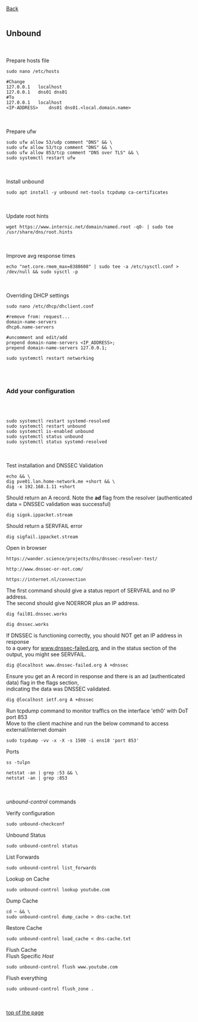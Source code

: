 
<a href="https://github.com/vdarkobar/unbound/tree/main?tab=readme-ov-file#unbound">Back</a>
<br><br>

## Unbound
<br><br>
Prepare hosts file
```
sudo nano /etc/hosts
```
```
#Change
127.0.0.1	localhost
127.0.0.1	dns01 dns01
#To
127.0.0.1	localhost
<IP-ADDRESS>	dns01 dns01.<local.domain.name>
```
<br><br>
Prepare ufw
```
sudo ufw allow 53/udp comment "DNS" && \
sudo ufw allow 53/tcp comment "DNS" && \
sudo ufw allow 853/tcp comment "DNS over TLS" && \
sudo systemctl restart ufw
```
<br><br>
Install unbound
```
sudo apt install -y unbound net-tools tcpdump ca-certificates
```
<br><br>
Update root hints
```
wget https://www.internic.net/domain/named.root -qO- | sudo tee /usr/share/dns/root.hints
```
<br><br>
Improve avg response times
```
echo "net.core.rmem_max=8388608" | sudo tee -a /etc/sysctl.conf > /dev/null && sudo sysctl -p
```
<br><br>
Overriding DHCP settings
```
sudo nano /etc/dhcp/dhclient.conf
```
```
#remove from: request...
domain-name-servers
dhcp6.name-servers

#uncomment and edit/add
prepend domain-name-servers <IP_ADDRESS>;
prepend domain-name-servers 127.0.0.1;
```
```
sudo systemctl restart networking
```
<br><br>
### Add your configuration
<br><br>
```
sudo systemctl restart systemd-resolved
sudo systemctl restart unbound
sudo systemctl is-enabled unbound
sudo systemctl status unbound
sudo systemctl status systemd-resolved
```
<br><br>
Test installation and DNSSEC Validation  
```
echo && \
dig pve01.lan.home-network.me +short && \
dig -x 192.168.1.11 +short
```  
Should return an A record. Note the **ad** flag from the resolver (authenticated data = DNSSEC validation was successful)
```
dig sigok.ippacket.stream
```
Should return a SERVFAIL error
```
dig sigfail.ippacket.stream
```
Open in browser
```
https://wander.science/projects/dns/dnssec-resolver-test/
```
```
http://www.dnssec-or-not.com/
```
```
https://internet.nl/connection
```
The first command should give a status report of SERVFAIL and no IP address.  
The second should give NOERROR plus an IP address.
```
dig fail01.dnssec.works
```
```
dig dnssec.works
```
If DNSSEC is functioning correctly, you should NOT get an IP address in response  
to a query for www.dnssec-failed.org, and in the status section of the output, 
you might see SERVFAIL.
```
dig @localhost www.dnssec-failed.org A +dnssec
```
Ensure you get an A record in response and there is an ad (authenticated data) flag in the flags section,  
indicating the data was DNSSEC validated.
```
dig @localhost ietf.org A +dnssec
```
Run tcpdump command to monitor traffics on the interface 'eth0' with DoT port 853  
Move to the client machine and run the below command to access external/internet domain
```
sudo tcpdump -vv -x -X -s 1500 -i ens18 'port 853'
```
Ports
```
ss -tulpn
```
```
netstat -an | grep :53 && \
netstat -an | grep :853
```
<br><br>
*unbound-control* commands

Verify configuration
```
sudo unbound-checkconf
```
Unbound Status
```
sudo unbound-control status
```
List Forwards
```
sudo unbound-control list_forwards
```
Lookup on Cache
```
sudo unbound-control lookup youtube.com
```
Dump Cache
```
cd ~ && \
sudo unbound-control dump_cache > dns-cache.txt
```
Restore Cache
```
sudo unbound-control load_cache < dns-cache.txt
```
Flush Cache  
Flush Specific *Host*
```
sudo unbound-control flush www.youtube.com
```
Flush everything
```
sudo unbound-control flush_zone .
```
<br><br>
<a href="https://github.com/vdarkobar/unbound/blob/main/steps.md#unbound">top of the page</a>
